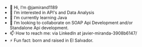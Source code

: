 - 👋 Hi, I’m @jamirand1189
- 👀 I’m interested in API's and Data Analysis
- 🌱 I’m currently learning Java
- 💞️ I’m looking to collaborate on SOAP Api Development and/or Standalone Api development.
- 📫 How to reach me: via LinkedIn at javier-miranda-3908b6147/
- ⚡ Fun fact: born and raised in El Salvador.

<!---
jamirand1189/jamirand1189 is a ✨ special ✨ repository because its `README.md` (this file) appears on your GitHub profile.
You can click the Preview link to take a look at your changes.
--->
